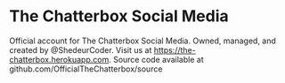 # The Chatterbox Social Media
Official account for The Chatterbox Social Media. Owned, managed, and created by @ShedeurCoder. Visit us at https://the-chatterbox.herokuapp.com.
Source code available at github.com/OfficialTheChatterbox/source
